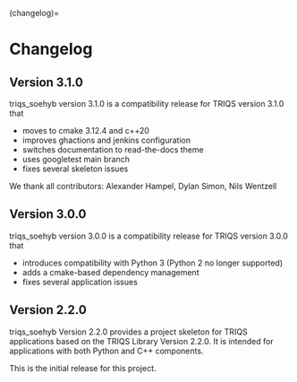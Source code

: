 (changelog)=

# Changelog

## Version 3.1.0

triqs_soehyb version 3.1.0 is a compatibility
release for TRIQS version 3.1.0 that
* moves to cmake 3.12.4 and c++20
* improves ghactions and jenkins configuration
* switches documentation to read-the-docs theme
* uses googletest main branch
* fixes several skeleton issues

We thank all contributors: Alexander Hampel, Dylan Simon, Nils Wentzell


## Version 3.0.0

triqs_soehyb version 3.0.0 is a compatibility
release for TRIQS version 3.0.0 that
* introduces compatibility with Python 3 (Python 2 no longer supported)
* adds a cmake-based dependency management
* fixes several application issues


## Version 2.2.0

triqs_soehyb Version 2.2.0 provides a project
skeleton for TRIQS applications based on
the TRIQS Library Version 2.2.0.
It is intended for applications with both
Python and C++ components.

This is the initial release for this project.
